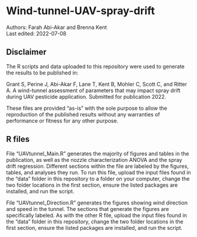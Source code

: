 # Wind-tunnel-UAV-spray-drift
Authors:  Farah Abi-Akar and Brenna Kent   
Last edited:  2022-07-08

## Disclaimer
The R scripts and data uploaded to this repository were used to generate the results to be published in:

Grant S, Perine J, Abi-Akar F, Lane T, Kent B, Mohler C, Scott C, and Ritter A.  A wind-tunnel assessment of parameters that may impact spray drift during UAV pesticide application.  Submitted for publication 2022.

These files are provided “as-is” with the sole purpose to allow the reproduction of the published results without any warranties of performance or fitness for any other purpose.

## R files 
File “UAVtunnel_Main.R” generates the majority of figures and tables in the publication, as well as the nozzle characterization ANOVA and the spray drift regression.  Different sections within the file are labeled by the figures, tables, and analyses they run.  To run this file, upload the input files found in the “data” folder in this repository to a folder on your computer, change the two folder locations in the first section, ensure the listed packages are installed, and run the script.

File “UAVtunnel_Direction.R” generates the figures showing wind direction and speed in the tunnel. The sections that generate the figures are specifically labeled. As with the other R file, upload the input files found in the “data” folder in this repository, change the two folder locations in the first section, ensure the listed packages are installed, and run the script.
